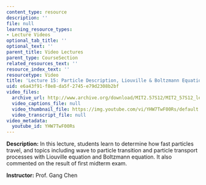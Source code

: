 ```yaml
---
content_type: resource
description: ''
file: null
learning_resource_types:
- Lecture Videos
optional_tab_title: ''
optional_text: ''
parent_title: Video Lectures
parent_type: CourseSection
related_resources_text: ''
resource_index_text: ''
resourcetype: Video
title: 'Lecture 15: Particle Description, Liouville & Boltzmann Equations'
uid: e6a43f91-f8e8-da5f-2745-e79d2308b2bf
video_files:
  archive_url: http://www.archive.org/download/MIT2.57S12/MIT2_57S12_lec15_300k.mp4
  video_captions_file: null
  video_thumbnail_file: https://img.youtube.com/vi/YHW7TwF00Rs/default.jpg
  video_transcript_file: null
video_metadata:
  youtube_id: YHW7TwF00Rs
---
```


**Description:** In this lecture, students learn to determine how fast particles travel, and topics including wave to particle transition and particle transport processes with Liouville equation and Boltzmann equation. It also commented on the result of first midterm exam.

**Instructor:** Prof. Gang Chen